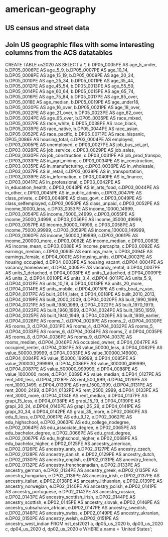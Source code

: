 # american-geography
## US census and street data

## Join US geographic files with some interesting columns from the ACS datatables

CREATE TABLE us2020 AS SELECT a.*, b.DP05_0005PE AS age_5_under, b.DP05_0006PE AS age_5_9, b.DP05_0007PE AS age_10_14, b.DP05_0008PE AS age_15_19, b.DP05_0009PE AS age_20_24, b.DP05_0010PE AS age_25_34, b.DP05_0011PE AS age_35_44, b.DP05_0012PE AS age_45_54, b.DP05_0013PE AS age_55_59, b.DP05_0014PE AS age_60_64, b.DP05_0015PE AS age_65_74, b.DP05_0016PE AS age_75_84, b.DP05_0017PE AS age_85_over, b.DP05_0018E AS age_median, b.DP05_0019PE AS age_under18, b.DP05_0020PE AS age_16_over, b.DP05_0021PE AS age_18_over, b.DP05_0022PE AS age_21_over, b.DP05_0023PE AS age_62_over, b.DP05_0024PE AS age_65_over, b.DP05_0035PE AS race_mixed, b.DP05_0037PE AS race_white, b.DP05_0038PE AS race_black, b.DP05_0039PE AS race_native, b.DP05_0044PE AS race_asian, b.DP05_0052PE AS race_pacific, b.DP05_0071PE AS race_hispanic, DP05_0086E AS housing_total, c.DP03_0004PE AS employed, c.DP03_0005PE AS unemployed, c.DP03_0027PE AS job_bus_sci_art, c.DP03_0028PE AS job_service, c.DP03_0029PE AS job_sales, c.DP03_0030PE AS job_construction, c.DP03_0031PE AS job_prod_transpo, c.DP03_0033PE AS in_agri_mining, c.DP03_0034PE AS in_construction, c.DP03_0035PE AS in_manufacturing, c.DP03_0036PE AS in_wholesale, c.DP03_0037PE AS in_retail, c.DP03_0038PE AS in_transportation, c.DP03_0039PE AS in_information, c.DP03_0040PE AS in_finance, c.DP03_0041PE AS in_professional, c.DP03_0042PE AS in_education_health, c.DP03_0043PE AS in_arts_food, c.DP03_0044PE AS in_other, c.DP03_0045PE AS in_public_admin, c.DP03_0047PE AS class_private, c.DP03_0048PE AS class_govt, c.DP03_0049PE AS class_selfemployed, c.DP03_0050PE AS class_unpaid, c.DP03_0052PE AS income_10000_less, c.DP03_0053PE AS income_10000_14999, c.DP03_0054PE AS income_15000_24999, c.DP03_0055PE AS income_25000_34999, c.DP03_0056PE AS income_35000_49999, c.DP03_0057PE AS income_50000_74999, c.DP03_0058PE AS income_75000_99999, c.DP03_0059PE AS income_100000_149999, c.DP03_0060PE AS income_150000_199999, c.DP03_0061PE AS income_200000_more, c.DP03_0062E AS income_median, c.DP03_0063E AS income_mean, c.DP03_0088E AS income_percapita, c.DP03_0092E AS earnings_median, c.DP03_0093E AS earnings_male, c.DP03_0094E AS earnings_female, d.DP04_0001E AS housing_units, d.DP04_0002PE AS housing_occupied, d.DP04_0003PE AS housing_vacant, d.DP04_0004PE AS vacancy_homeowner, d.DP04_0005PE AS vacancy_rental, d.DP04_0007PE AS units_1_detached, d.DP04_0008PE AS units_1_attached, d.DP04_0009PE AS units_2, d.DP04_0010PE AS units_3_4, d.DP04_0011PE AS units_5_9, d.DP04_0012PE AS units_10_19, d.DP04_0013PE AS units_20_more, d.DP04_0014PE AS units_mobile, d.DP04_0015PE AS units_boat_rv_van, d.DP04_0017PE AS built_2014_later, d.DP04_0018PE AS built_2010_2013, d.DP04_0019PE AS built_2000_2009, d.DP04_0020PE AS built_1990_1999, d.DP04_0021PE AS built_1980_1989, d.DP04_0022PE AS built_1970_1979, d.DP04_0023PE AS built_1960_1969, d.DP04_0024PE AS built_1950_1959, d.DP04_0025PE AS built_1940_1949, d.DP04_0026PE AS built_1939_earlier, d.DP04_0028PE AS rooms_1, d.DP04_0029PE AS rooms_2, d.DP04_0030PE AS rooms_3, d.DP04_0031PE AS rooms_4, d.DP04_0032PE AS rooms_5, d.DP04_0033PE AS rooms_6, d.DP04_0034PE AS rooms_7, d.DP04_0035PE AS rooms_8, d.DP04_0036PE AS rooms_9, d.DP04_0037E AS rooms_median, d.DP04_0046PE AS occupied_owner, d.DP04_0047PE AS occupied_renter, d.DP04_0081PE AS value_50000_less, d.DP04_0082PE AS value_50000_99999, d.DP04_0083PE AS value_100000_149000, d.DP04_0084PE AS value_150000_199999, d.DP04_0085PE AS value_200000_299999, d.DP04_0086PE AS value_300000_499999, d.DP04_0087PE AS value_500000_999999, d.DP04_0088PE AS value_1000000_more, d.DP04_0089E AS value_median, d.DP04_0127PE AS rent_500_less, d.DP04_0128PE AS rent_500_999, d.DP04_0129PE AS rent_1000_1499, d.DP04_0130PE AS rent_1500_1999, d.DP04_0131PE AS rent_2000_2499, d.DP04_0132PE AS rent_2500_2999, d.DP04_0133PE AS rent_3000_more, d.DP04_0134E AS rent_median, d.DP04_0137PE AS grapi_15_less, d.DP04_0138PE AS grapi_15_19, d.DP04_0139PE AS grapi_20_24, d.DP04_0140PE AS grapi_25_29, d.DP04_0141PE AS grapi_30_34, d.DP04_0142PE AS grapi_35_more, e.DP02_0060PE AS edu_9_less, e.DP02_0061PE AS edu_9_12, e.DP02_0062PE AS edu_highschool, e.DP02_0063PE AS edu_college_nodegree, e.DP02_0064PE AS edu_associate_degree, e.DP02_0065PE AS edu_bachelor_degree, e.DP02_0066PE AS edu_grad_degree, e.DP02_0067PE AS edu_highschool_higher, e.DP02_0068PE AS edu_bachelor_higher, e.DP02_0125PE AS ancestry_american, e.DP02_0126PE AS ancestry_arab, e.DP02_0127PE AS ancestry_czech, e.DP02_0128PE AS ancestry_danish, e.DP02_0129PE AS ancestry_dutch, e.DP02_0130PE AS ancestry_english, e.DP02_0131PE AS ancestry_french, e.DP02_0132PE AS ancestry_frenchcanadian, e.DP02_0133PE AS ancestry_german, e.DP02_0134PE AS ancestry_greek, e.DP02_0135PE AS ancestry_hungarian, e.DP02_0136PE AS ancestry_irish, e.DP02_0137PE AS ancestry_italian, e.DP02_0138PE AS ancestry_lithuanian, e.DP02_0139PE AS ancestry_norwegian, e.DP02_0140PE AS ancestry_polish, e.DP02_0141PE AS ancestry_portuguese, e.DP02_0142PE AS ancestry_russian, e.DP02_0143PE AS ancestry_scottish_irish, e.DP02_0144PE AS ancestry_scottish, e.DP02_0145PE AS ancestry_slovak, e.DP02_0146PE AS ancestry_subsaharan_african, e.DP02_0147PE AS ancestry_swedish, e.DP02_0148PE AS ancestry_swiss, e.DP02_0149PE AS ancestry_ukranian, e.DP02_0150PE AS ancestry_welsh, e.DP02_0151PE AS ancestry_west_indian FROM nst_est2021 a, dp05_us_2020 b, dp03_us_2020 c, dp04_us_2020 d, dp02_us_2020 e WHERE a.name = 'United States';
